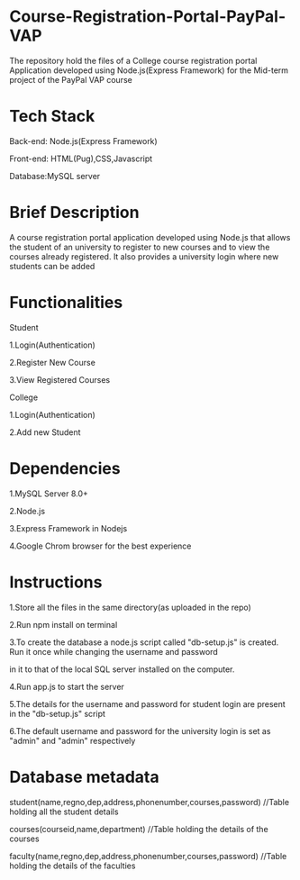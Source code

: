 # Course-Registration-Portal-PayPal-VAP
The repository hold the files of a College course registration portal Application developed using Node.js(Express Framework) for the Mid-term project of the PayPal VAP course

# Tech Stack
Back-end: Node.js(Express Framework)

Front-end: HTML(Pug),CSS,Javascript

Database:MySQL server

# Brief Description
A course registration portal application developed using Node.js that allows the student of an university to register to new courses
and to view the courses already registered.
It also provides a university login where new students can be added

# Functionalities
Student

1.Login(Authentication)

2.Register New Course

3.View Registered Courses


College

1.Login(Authentication)

2.Add new Student

# Dependencies
1.MySQL Server 8.0+

2.Node.js

3.Express Framework in Nodejs

4.Google Chrom browser for the best experience

# Instructions
1.Store all the files in the same directory(as uploaded in the repo)

2.Run npm install on terminal

3.To create the database a node.js script called "db-setup.js" is created. Run it once while changing the username and password 

in it to that of the local SQL server installed on the computer.

4.Run app.js to start the server

5.The details for the username and password for student login are present in the "db-setup.js" script

6.The default username and password for the university login is set as "admin" and "admin" respectively

# Database metadata
student(name,regno,dep,address,phonenumber,courses,password)  //Table holding all the student details

courses(courseid,name,department)                              //Table holding the details of the courses

faculty(name,regno,dep,address,phonenumber,courses,password)    //Table holding the details of the faculties

